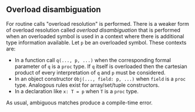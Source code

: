 ## Overload disambiguation

For routine calls \"overload resolution\" is performed. There is a
weaker form of overload resolution called *overload disambiguation* that
is performed when an overloaded symbol is used in a context where there
is additional type information available. Let `p` be an overloaded
symbol. These contexts are:

-   In a function call `q(..., p, ...)` when the corresponding formal
    parameter of `q` is a `proc` type. If `q` itself is overloaded then
    the cartesian product of every interpretation of `q` and `p` must be
    considered.
-   In an object constructor `Obj(..., field: p, ...)` when `field` is a
    `proc` type. Analogous rules exist for array/set/tuple constructors.
-   In a declaration like `x: T = p` when `T` is a `proc` type.

As usual, ambiguous matches produce a compile-time error.